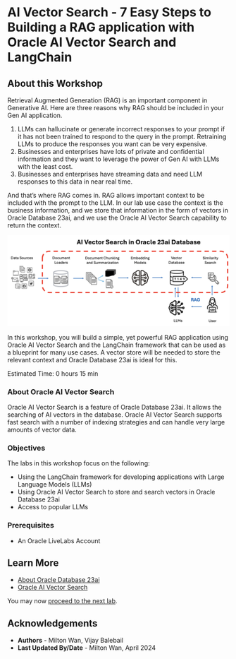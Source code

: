 # AI Vector Search - 7 Easy Steps to Building a RAG application with Oracle AI Vector Search and LangChain

## About this Workshop

Retrieval Augmented Generation (RAG) is an important component in Generative AI.  Here are three reasons why RAG should be included in your Gen AI application.
1.	LLMs can hallucinate or generate incorrect responses to your prompt if it has not been trained to respond to the query in the prompt.  Retraining LLMs to produce the responses you want can be very expensive.
2.	Businesses and enterprises have lots of private and confidential information and they want to leverage the power of Gen AI with LLMs with the least cost.  
3.	Businesses and enterprises have streaming data and need LLM responses to this data in near real time.

And that’s where RAG comes in.  RAG allows important context to be included with the prompt to the LLM.  In our lab use case the context is the business information, and we store that information in the form of vectors in Oracle Database 23ai, and we use the Oracle AI Vector Search capability to return the context.

![RAG image](images/rag_image.png)

In this workshop, you will build a simple, yet powerful RAG application using Oracle AI Vector Search and the LangChain framework that can be used as a blueprint for many use cases.  A vector store will be needed to store the relevant context and Oracle Database 23ai is ideal for this.

Estimated Time:  0 hours 15 min

### **About Oracle AI Vector Search**

Oracle AI Vector Search is a feature of Oracle Database 23ai.  It allows the  searching of AI vectors in the database.  Oracle AI Vector Search supports fast search with a number of indexing strategies and can handle very large amounts of vector data.

### Objectives

The labs in this workshop focus on the following:
* Using the LangChain framework for developing applications with Large Language Models (LLMs)
* Using Oracle AI Vector Search to store and search vectors in Oracle Database 23ai
* Access to popular LLMs

### Prerequisites

- An Oracle LiveLabs Account


## Learn More

* [About Oracle Database 23ai](https://docs.oracle.com/en/database/oracle/oracle-database/)
* [Oracle AI Vector Search](https://www.oracle.com/news/announcement/ocw-integrated-vector-database-augments-generative-ai-2023-09-19/)

You may now [proceed to the next lab](#next).

## Acknowledgements
* **Authors** - Milton Wan, Vijay Balebail
* **Last Updated By/Date** -  Milton Wan, April 2024
